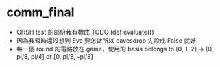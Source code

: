 # comm_final

- CHSH test 的部份我有標成 TODO (def evaluate())
- 因為我暫時還沒想到 Eve 要怎做所以 eavesdrop 先設成 False 就好
- 每一個 round 的電路放在 game，使用的 basis belongs to [0, 1, 2] -> [0, pi/8, pi/4] or [0, pi/8, -pi/8]
